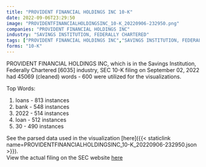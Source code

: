 ```yaml
---
title: "PROVIDENT FINANCIAL HOLDINGS INC 10-K"
date: 2022-09-06T23:29:50
image: "PROVIDENTFINANCIALHOLDINGSINC_10-K_20220906-232950.png"
companies: "PROVIDENT FINANCIAL HOLDINGS INC"
industry: "SAVINGS INSTITUTION, FEDERALLY CHARTERED"
tags: ["PROVIDENT FINANCIAL HOLDINGS INC","SAVINGS INSTITUTION, FEDERALLY CHARTERED","09-02-2022","10-K"]
forms: "10-K"
---
```

PROVIDENT FINANCIAL HOLDINGS INC, which is in the Savings Institution, Federally Chartered [6035] industry, SEC 10-K filing on September 02, 2022 had 45069 (cleaned) words - 600 were utilized for the visualizations.

Top Words:
1. loans - 813 instances
2. bank - 548 instances
3. 2022 - 514 instances
4. loan - 512 instances
5. 30 - 490 instances


See the parsed data used in the visualization [here]({{< staticlink name=PROVIDENTFINANCIALHOLDINGSINC_10-K_20220906-232950.json >}}).  
View the actual filing on the SEC website [here](https://www.sec.gov/Archives/edgar/data/1010470/0000939057-22-000275.txt)